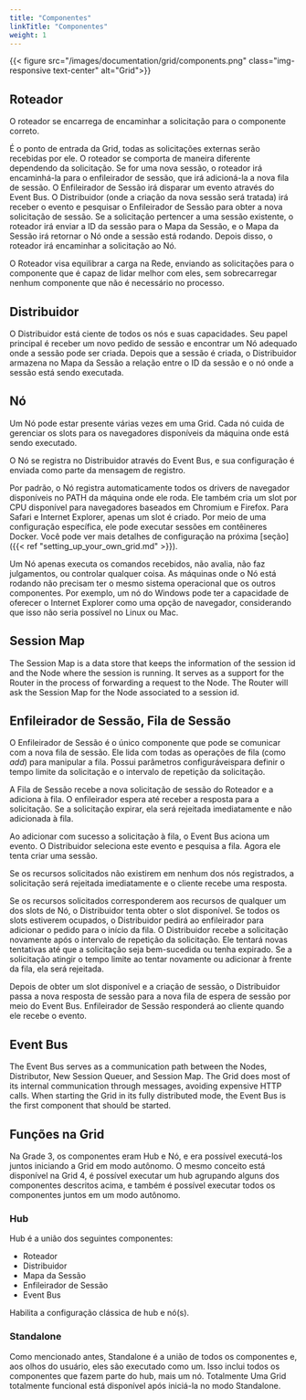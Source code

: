 ```yaml
---
title: "Componentes"
linkTitle: "Componentes"
weight: 1
---
```


{{< figure src="/images/documentation/grid/components.png" class="img-responsive text-center" alt="Grid">}}

## Roteador

O roteador se encarrega de encaminhar a solicitação para o componente correto.

É o ponto de entrada da Grid, todas as solicitações externas serão recebidas por ele.
O roteador se comporta de maneira diferente dependendo da solicitação. Se for uma nova sessão,
o roteador irá encaminhá-la para o enfileirador de sessão, que irá adicioná-la a nova fila de sessão.
O Enfileirador de Sessão irá disparar um evento através do Event Bus.
O Distribuidor (onde a criação da nova sessão será tratada)
irá receber o evento e pesquisar o Enfileirador de Sessão para obter a nova solicitação de sessão.
Se a solicitação pertencer a uma sessão existente, o
roteador irá enviar a ID da sessão para o Mapa da Sessão, e o Mapa da Sessão irá
retornar o Nó onde a sessão está rodando. Depois disso, o roteador irá
encaminhar a solicitação ao Nó.

O Roteador visa equilibrar a carga na Rede, enviando as solicitações para o
componente que é capaz de lidar melhor com eles, sem sobrecarregar nenhum componente
que não é necessário no processo.

## Distribuidor

O Distribuidor está ciente de todos os nós e suas capacidades. Seu papel principal é receber um novo pedido de sessão
e encontrar um Nó adequado onde a sessão pode ser
criada. Depois que a sessão é criada, o Distribuidor armazena no Mapa da Sessão
a relação entre o ID da sessão e o nó onde a sessão está sendo executada.

## Nó

Um Nó pode estar presente várias vezes em uma Grid. Cada nó cuida de gerenciar
os slots para os navegadores disponíveis da máquina onde está sendo executado.

O Nó se registra no Distribuidor através do Event Bus, e sua configuração é enviada como parte da mensagem de registro.

Por padrão, o Nó registra automaticamente todos os drivers de navegador disponíveis no PATH da máquina onde ele roda. Ele também cria um slot por CPU disponível para navegadores baseados em Chromium e Firefox. Para Safari e Internet Explorer, apenas um slot é criado.
Por meio de uma configuração específica, ele pode executar sessões em contêineres Docker. Você pode ver
mais detalhes de configuração na próxima [seção]({{< ref "setting_up_your_own_grid.md" >}}).

Um Nó apenas executa os comandos recebidos, não avalia, não faz julgamentos,
ou controlar qualquer coisa. As máquinas onde o Nó está rodando não precisam ter
o mesmo sistema operacional que os outros componentes. Por exemplo, um nó do Windows
pode ter a capacidade de oferecer o Internet Explorer como uma opção de navegador,
considerando que isso não seria possível no Linux ou Mac.

## Session Map

The Session Map is a data store that keeps the information of the session id and the Node 
where the session is running. It serves as a support for the Router in the process of 
forwarding a request to the Node. The Router will ask the Session Map for the Node 
associated to a session id.

## Enfileirador de Sessão, Fila de Sessão

O Enfileirador de Sessão é o único
componente que pode se comunicar com a nova fila de sessão. Ele lida com todas as operações de fila (como
*add*) para manipular a fila. Possui parâmetros configuráveis ​​para definir
o tempo limite da solicitação e o intervalo de repetição da solicitação.

A Fila de Sessão recebe a nova solicitação de sessão do Roteador e a adiciona à fila.
O enfileirador espera até receber a resposta para a solicitação.
Se a solicitação expirar, ela será rejeitada imediatamente e não adicionada à fila.

Ao adicionar com sucesso a solicitação à fila, o Event Bus aciona um evento.
O Distribuidor seleciona este evento e pesquisa a fila. Agora ele tenta criar uma sessão.

Se os recursos solicitados não existirem em nenhum dos nós registrados, a solicitação será rejeitada
imediatamente e o cliente recebe uma resposta.

Se os recursos solicitados corresponderem aos recursos de qualquer um dos slots de Nó, o Distribuidor tenta obter o
slot disponível. Se todos os slots estiverem ocupados, o Distribuidor pedirá ao enfileirador para adicionar o pedido
para o início da fila. O Distribuidor recebe a solicitação novamente após o intervalo de repetição da solicitação.
Ele tentará novas tentativas até que a solicitação seja bem-sucedida ou tenha expirado.
Se a solicitação atingir o tempo limite ao tentar novamente ou adicionar à frente da fila, ela será rejeitada.

Depois de obter um slot disponível e a criação de sessão, o Distribuidor passa a nova resposta de sessão
para a nova fila de espera de sessão por meio do Event Bus. Enfileirador de Sessão responderá ao cliente quando ele
recebe o evento.

## Event Bus

The Event Bus serves as a communication path between the Nodes, Distributor, New Session Queuer, and Session Map. 
The Grid does most of its internal communication through messages, avoiding expensive HTTP calls. 
When starting the Grid in its fully distributed mode, the Event Bus is the first component that should be started. 

## Funções na Grid

Na Grade 3, os componentes eram Hub e Nó, e era possível executá-los juntos iniciando a
Grid em modo autônomo. O mesmo conceito está disponível na Grid 4, é possível executar um hub
agrupando alguns dos componentes descritos acima, e também é possível executar todos os componentes
juntos em um modo autônomo. 

### Hub

Hub é a união dos seguintes componentes:

* Roteador
* Distribuidor
* Mapa da Sessão
* Enfileirador de Sessão
* Event Bus

Habilita a configuração clássica de hub e nó(s).

### Standalone

Como mencionado antes, Standalone é a união de todos os componentes e, aos olhos do usuário, eles são
executado como um. Isso inclui todos os componentes que fazem parte do hub, mais um nó. Totalmente
Uma Grid totalmente funcional está disponível após iniciá-la no modo Standalone.
